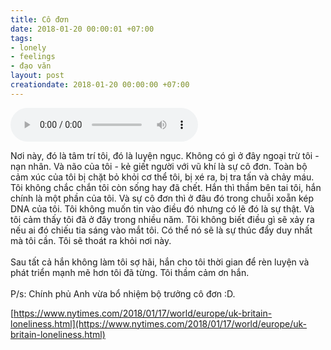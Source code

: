 ```yaml
---
title: Cô đơn
date: 2018-01-20 00:00:01 +07:00
tags:
- lonely
- feelings
- đạo văn
layout: post
creationdate: 2018-01-20 00:00:00 +07:00
---
```


<audio controls>
  <source src="/assets/audio/lonely.mp3" type="audio/mp3">
</audio>

Nơi này, đó là tâm trí tôi, đó là luyện ngục. Không có gì ở đây ngoại trừ tôi - nạn nhân. Và não của tôi - kẻ giết người với vũ khí là sự cô đơn. Toàn bộ cảm xúc của tôi bị chặt bỏ khỏi cơ thể tôi, bị xé ra, bị tra tấn và chảy máu. Tôi không chắc chắn tôi còn sống hay đã chết. Hắn thì thầm bên tai tôi, hắn chính là một phần của tôi. Và sự cô đơn thì ở đâu đó trong chuỗi xoẵn kép DNA của tôi. Tôi không muốn tin vào điều đó nhưng có lẽ đó là sự thật. Và tôi cảm thấy tôi đã ở đây trong nhiều năm. Tôi không biết điều gì sẽ xảy ra nếu ai đó chiếu tia sáng vào mắt tôi. Có thể nó sẽ là sự thúc đẩy duy nhất mà tôi cần. Tôi sẽ thoát ra khỏi nơi này.
<br/><br/>
Sau tất cả hắn không làm tôi sợ hãi, hắn cho tôi thời gian để rèn luyện và phát triển mạnh mẽ hơn tôi đã từng. Tôi thầm cảm ơn hắn.
<br/><br/>
P/s: Chính phủ Anh vừa bổ nhiệm bộ trưởng cô đơn :D.

[https://www.nytimes.com/2018/01/17/world/europe/uk-britain-loneliness.html](https://www.nytimes.com/2018/01/17/world/europe/uk-britain-loneliness.html)